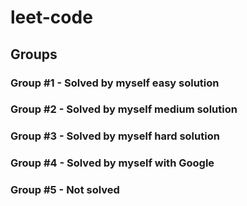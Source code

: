 # leet-code

## Groups

### Group #1 - Solved by myself easy solution
### Group #2 - Solved by myself medium solution
### Group #3 - Solved by myself hard solution
### Group #4 - Solved by myself with Google
### Group #5 - Not solved
